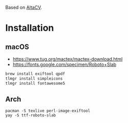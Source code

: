 Based on [AltaCV](https://github.com/liantze/AltaCV).
# Installation
## macOS
* https://www.tug.org/mactex/mactex-download.html
* https://fonts.google.com/specimen/Roboto+Slab

```sh
brew install exiftool qpdf
tlmgr install simpleicons
tlmgr install fontawesome5
```

## Arch
```
pacman -S texlive perl-image-exiftool
yay -S ttf-roboto-slab
```
